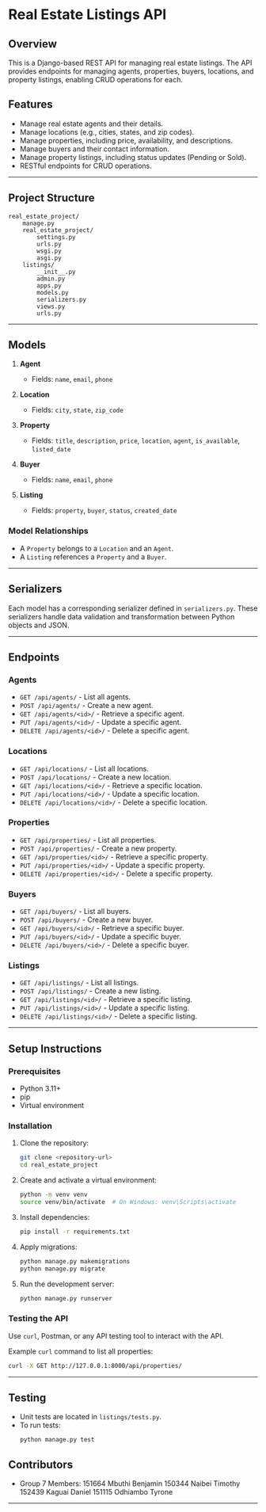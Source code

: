 # Real Estate Listings API

## Overview
This is a Django-based REST API for managing real estate listings. The API provides endpoints for managing agents, properties, buyers, locations, and property listings, enabling CRUD operations for each.

## Features
- Manage real estate agents and their details.
- Manage locations (e.g., cities, states, and zip codes).
- Manage properties, including price, availability, and descriptions.
- Manage buyers and their contact information.
- Manage property listings, including status updates (Pending or Sold).
- RESTful endpoints for CRUD operations.

---

## Project Structure
```
real_estate_project/
    manage.py
    real_estate_project/
        settings.py
        urls.py
        wsgi.py
        asgi.py
    listings/
        __init__.py
        admin.py
        apps.py
        models.py
        serializers.py
        views.py
        urls.py
```

---

## Models

1. **Agent**
   - Fields: `name`, `email`, `phone`

2. **Location**
   - Fields: `city`, `state`, `zip_code`

3. **Property**
   - Fields: `title`, `description`, `price`, `location`, `agent`, `is_available`, `listed_date`

4. **Buyer**
   - Fields: `name`, `email`, `phone`

5. **Listing**
   - Fields: `property`, `buyer`, `status`, `created_date`

### Model Relationships
- A `Property` belongs to a `Location` and an `Agent`.
- A `Listing` references a `Property` and a `Buyer`.

---

## Serializers
Each model has a corresponding serializer defined in `serializers.py`. These serializers handle data validation and transformation between Python objects and JSON.

---

## Endpoints

### **Agents**
- `GET /api/agents/` - List all agents.
- `POST /api/agents/` - Create a new agent.
- `GET /api/agents/<id>/` - Retrieve a specific agent.
- `PUT /api/agents/<id>/` - Update a specific agent.
- `DELETE /api/agents/<id>/` - Delete a specific agent.

### **Locations**
- `GET /api/locations/` - List all locations.
- `POST /api/locations/` - Create a new location.
- `GET /api/locations/<id>/` - Retrieve a specific location.
- `PUT /api/locations/<id>/` - Update a specific location.
- `DELETE /api/locations/<id>/` - Delete a specific location.

### **Properties**
- `GET /api/properties/` - List all properties.
- `POST /api/properties/` - Create a new property.
- `GET /api/properties/<id>/` - Retrieve a specific property.
- `PUT /api/properties/<id>/` - Update a specific property.
- `DELETE /api/properties/<id>/` - Delete a specific property.

### **Buyers**
- `GET /api/buyers/` - List all buyers.
- `POST /api/buyers/` - Create a new buyer.
- `GET /api/buyers/<id>/` - Retrieve a specific buyer.
- `PUT /api/buyers/<id>/` - Update a specific buyer.
- `DELETE /api/buyers/<id>/` - Delete a specific buyer.

### **Listings**
- `GET /api/listings/` - List all listings.
- `POST /api/listings/` - Create a new listing.
- `GET /api/listings/<id>/` - Retrieve a specific listing.
- `PUT /api/listings/<id>/` - Update a specific listing.
- `DELETE /api/listings/<id>/` - Delete a specific listing.

---

## Setup Instructions

### Prerequisites
- Python 3.11+
- pip
- Virtual environment
### Installation
1. Clone the repository:
   ```bash
   git clone <repository-url>
   cd real_estate_project
   ```
2. Create and activate a virtual environment:
   ```bash
   python -m venv venv
   source venv/bin/activate  # On Windows: venv\Scripts\activate
   ```
3. Install dependencies:
   ```bash
   pip install -r requirements.txt
   ```
4. Apply migrations:
   ```bash
   python manage.py makemigrations
   python manage.py migrate
   ```
5. Run the development server:
   ```bash
   python manage.py runserver
   ```

### Testing the API
Use `curl`, Postman, or any API testing tool to interact with the API.

Example `curl` command to list all properties:
```bash
curl -X GET http://127.0.0.1:8000/api/properties/
```

---

## Testing
- Unit tests are located in `listings/tests.py`.
- To run tests:
  ```bash
  python manage.py test
  ```


## Contributors
- Group 7 Members:
 151664 Mbuthi Benjamin
 150344 Naibei Timothy
 152439 Kaguai Daniel
 151115 Odhiambo Tyrone

---


